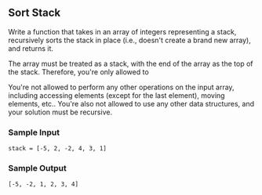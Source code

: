 
## Sort Stack

Write a function that takes in an array of integers representing a stack,
recursively sorts the stack in place (i.e., doesn't create a brand new array),
and returns it.

The array must be treated as a stack, with the end of the array as the top of
the stack. Therefore, you're only allowed to

You're not allowed to perform any other operations on the input array,
including accessing elements (except for the last element), moving elements,
etc.. You're also not allowed to use any other data structures, and your
solution must be recursive.

### Sample Input
```
stack = [-5, 2, -2, 4, 3, 1]
```

### Sample Output
```
[-5, -2, 1, 2, 3, 4]
```
